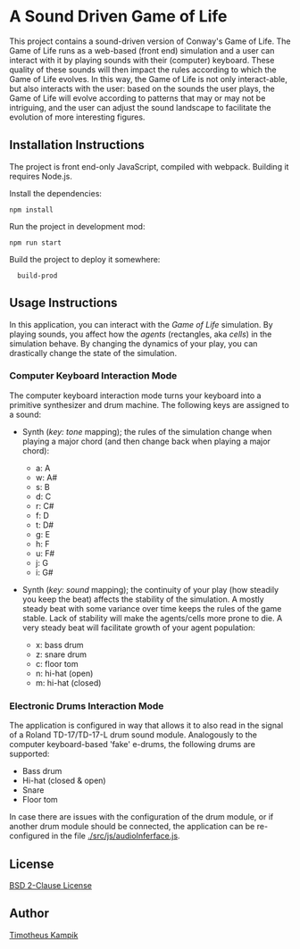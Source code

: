 # A Sound Driven Game of Life
This project contains a sound-driven version of Conway's Game of Life.
The Game of Life runs as a web-based (front end) simulation and a user can interact with it by
playing sounds with their (computer) keyboard. These quality of these sounds will then impact the
rules according to which the Game of Life evolves. In this way, the Game of Life is not only
interact-able, but also interacts with the user: based on the sounds the user plays, the Game of
Life will evolve according to patterns that may or may not be intriguing, and the user can adjust
the sound landscape to facilitate the evolution of more interesting figures.

## Installation Instructions
The project is front end-only JavaScript, compiled with webpack.
Building it requires Node.js.

Install the dependencies:

```
npm install
```

Run the project in development mod:

```
npm run start
```

Build the project to deploy it somewhere:

```
  build-prod
```

## Usage Instructions
In this application, you can interact with the *Game of Life* simulation. By playing sounds, you
affect how the *agents*  (rectangles, aka *cells*) in the simulation behave. By changing the
dynamics of your play, you can drastically change the state of the simulation.

### Computer Keyboard Interaction Mode
The computer keyboard interaction mode turns your keyboard into a primitive synthesizer and drum
machine. The following keys are assigned to a sound:

* Synth (*key: tone* mapping); the rules of the simulation change when playing a major chord
  (and then change back when playing a major chord):
    * a: A
    * w: A#
    * s: B
    * d: C
    * r: C#
    * f: D
    * t: D#
    * g: E
    * h: F
    * u: F#
    * j: G
    * i: G#

* Synth (*key: sound* mapping); the continuity of your play (how steadily you keep the beat) affects
  the stability of the simulation. A mostly steady beat with some variance over time keeps the rules
  of the game stable. Lack of stability will make the agents/cells more prone to die. A very steady
  beat will facilitate growth of your agent population:
    * x: bass drum
    * z: snare drum
    * c: floor tom
    * n: hi-hat (open)
    * m: hi-hat (closed)

### Electronic Drums Interaction Mode
The application is configured in way that allows it to also read in the signal of a Roland
TD-17/TD-17-L drum sound module. Analogously to the computer keyboard-based 'fake' e-drums, the
following drums are supported:

* Bass drum
* Hi-hat (closed & open)
* Snare
* Floor tom

In case there are issues with the configuration of the drum module, or if another drum module should
be connected, the application can be re-configured in the file
[./src/js/audioInferface.js](./src/js/audioInterface.js).

## License
[BSD 2-Clause License](./LICENSE)

## Author
[Timotheus Kampik](https://github.com/TimKam/)